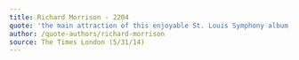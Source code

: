 ```yaml
---
title: Richard Morrison - 2204
quote: 'the main attraction of this enjoyable St. Louis Symphony album, conducted by David Robertson, is Adams' Saxophone Concerto, composed for the virtuosic Timothy McAllister, who plays it here. Stacked with swing-era allusions, moody 4am interludes and cartwheeling acrobatics, it is unpretentious fun from start to finish'
author: /quote-authors/richard-morrison
source: The Times London (5/31/14)
---
```

